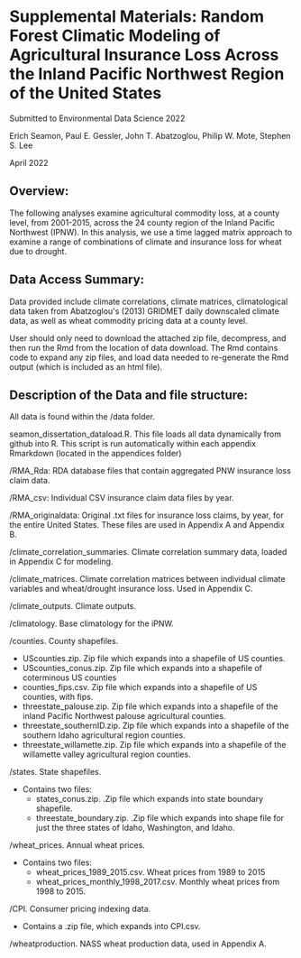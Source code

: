 # Supplemental Materials: Random Forest Climatic Modeling of Agricultural Insurance Loss Across the Inland Pacific Northwest Region of the United States

Submitted to Environmental Data Science 2022

Erich Seamon, Paul E. Gessler, John T. Abatzoglou, Philip W. Mote, Stephen S. Lee

April 2022

## Overview:

The following analyses examine agricultural commodity loss, at a county level, from 2001-2015, across the 24 county region of the Inland Pacific Northwest (IPNW). In this analysis, we use a time lagged matrix approach to examine a range of combinations of climate and insurance loss for wheat due to drought.

## Data Access Summary:

Data provided include climate correlations, climate matrices, climatological data taken from Abatzoglou's (2013) GRIDMET daily downscaled climate data, as well as wheat commodity pricing data at a county level.

User should only need to download the attached zip file, decompress, and then run the Rmd from the location of data download.  The Rmd contains code to expand any zip files, and load data needed to re-generate the Rmd output (which is included as an html file).

## Description of the Data and file structure:

All data is found within the /data folder. 

seamon_dissertation_dataload.R. This file loads all data dynamically from github into R. This script is run automatically within each appendix Rmarkdown (located in the appendices folder)

/RMA_Rda: RDA database files that contain aggregated PNW insurance loss claim data.

/RMA_csv: Individual CSV insurance claim data files by year.

/RMA_originaldata: Original .txt files for insurance loss claims, by year, for the entire United States. These files are used in Appendix A and Appendix B.

/climate_correlation_summaries. Climate correlation summary data, loaded in Appendix C for modeling.

/climate_matrices. Climate correlation matrices between individual climate variables and wheat/drought insurance loss. Used in Appendix C.

/climate_outputs. Climate outputs.

/climatology. Base climatology for the iPNW.

/counties. County shapefiles.

- UScounties.zip. Zip file which expands into a shapefile of US counties.
- UScounties_conus.zip. Zip file which expands into a shapefile of coterminous US counties 
- counties_fips.csv.  Zip file which expands into a shapefile of US counties, with fips.
- threestate_palouse.zip.  Zip file which expands into a shapefile of the inland Pacific Northwest palouse agricultural counties.
- threestate_southernID.zip.  Zip file which expands into a shapefile of the southern Idaho agricultural region counties.
- threestate_willamette.zip.  Zip file which expands into a shapefile of the willamette valley agricultural region counties.

/states. State shapefiles.

- Contains two files:
  - states_conus.zip.  .Zip file which expands into state boundary shapefile.
  - threestate_boundary.zip. .Zip file which expands into shape file for just the three states of Idaho, Washington, and Idaho.

/wheat_prices. Annual wheat prices.

- Contains two files:
  - wheat_prices_1989_2015.csv.  Wheat prices from 1989 to 2015
  - wheat_prices_monthly_1998_2017.csv.  Monthly wheat prices from 1998 to 2015.

/CPI. Consumer pricing indexing data.  

- Contains a .zip file, which expands into CPI.csv.

/wheatproduction. NASS wheat production data, used in Appendix A.

